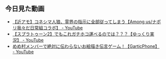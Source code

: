 ## 今日見た動画
- [【近アモ】コネシマ人狼、霊界の指示に全部従ってしまう【Among us/ナポリ我々だ日常組コラボ】 - YouTube](https://www.youtube.com/watch?v=0vTucomgeCI)
- [【スプラトゥーン2】でもこれガチホコ運べるのでは？？？【ゆっくり実況】 - YouTube](https://www.youtube.com/watch?v=hPtqAxzxGJs)
- [めめ村メンバーで絶対に伝わらないお絵描き伝言ゲーム！【GarticPhone】 - YouTube](https://www.youtube.com/watch?v=HSyo-TIxsYA)